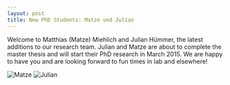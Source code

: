 ```yaml
---
layout: post
title: New PhD Students: Matze und Julian
---
```


Welcome to  Matthias (Matze) Miehlich and Julian Hümmer, the latest additions to our research team. 
Julian and Matze are about to complete the master thesis and will start their PhD research in March 2015. 
We are happy to have you and are looking forward to fun times in lab and elsewhere!

![Matze](img/Matthias_news.jpg)
![Julian](img/Julian_news.jpg)
